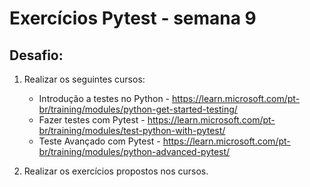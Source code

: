 # Exercícios Pytest - semana 9

## Desafio:
1. Realizar os seguintes cursos:
    - Introdução a testes no Python - https://learn.microsoft.com/pt-br/training/modules/python-get-started-testing/
    - Fazer testes com Pytest - https://learn.microsoft.com/pt-br/training/modules/test-python-with-pytest/
    - Teste Avançado com Pytest - https://learn.microsoft.com/pt-br/training/modules/python-advanced-pytest/

2. Realizar os exercícios propostos nos cursos.
